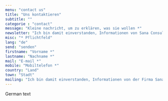 ```yaml
---
menu: "contact us"
title: "Uns kontaktieren"
subtitle: ""
categorie : "contact"
message: "Kleine nachricht, um zu erklären, was sie wollen *"
newsletter: "Ich bin damit einverstanden, Informationen von Sana Consult zu erhalten."
misc: "* Pflichtfeld"
lang: "de"
send: "senden"
firstname: "Vorname *"
lastname: "Nachname *"
mail: "E-mail *"
mobile: "Mobiltelefon *"
country: "Land"
town: "Stadt"
mailing: "Ich bin damit einverstanden, Informationen von der Firma SanaConsult zu erhalten."
---
```

German text